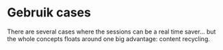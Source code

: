 # Gebruik cases

There are several cases where the sessions can be a real time saver... but the whole concepts floats around one big advantage: content recycling.

